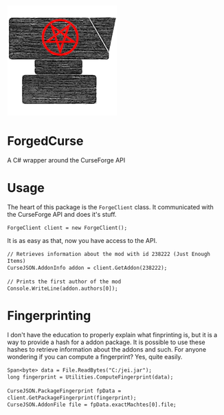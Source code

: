 ![Icon](Icon.png)
# ForgedCurse
A C# wrapper around the CurseForge API

# Usage
The heart of this package is the `ForgeClient` class. It communicated with the CurseForge API and does it's stuff.

```
ForgeClient client = new ForgeClient();
```
It is as easy as that, now you have access to the API. 

```
// Retrieves information about the mod with id 238222 (Just Enough Items)
CurseJSON.AddonInfo addon = client.GetAddon(238222);

// Prints the first author of the mod
Console.WriteLine(addon.authors[0]);
```

# Fingerprinting
I don't have the education to properly explain what finprinting is, but it is a way to provide a hash for a addon package. It is possible to use these hashes to retrieve information
about the addons and such. For anyone wondering if you can compute a fingerprint? Yes, quite easily.
```
Span<byte> data = File.ReadBytes("C:/jei.jar");
long fingerprint = Utilities.ComputeFingerprint(data);

CurseJSON.PackageFingerprint fpData = client.GetPackageFingerprint(fingerprint);
CurseJSON.AddonFile file = fpData.exactMachtes[0].file;
```